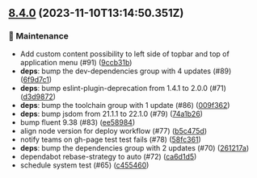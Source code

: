 ## [8.4.0](https://github.com/AxisCommunications/fluent-components/compare/1a8adf8b6f7f3af35e005daf98ee19df4e97ec7e..9ccb31ba9f786c379baadd717f526e1c2f7db65d) (2023-11-10T13:14:50.351Z)

### 🚧 Maintenance

  - Add custom content possibility to left side of topbar and top of application menu (#91) ([9ccb31b](https://github.com/AxisCommunications/fluent-components/commit/9ccb31ba9f786c379baadd717f526e1c2f7db65d))
  - **deps**: bump the dev-dependencies group with 4 updates (#89) ([6f9d7c1](https://github.com/AxisCommunications/fluent-components/commit/6f9d7c1b46be54b22e44d965c01df75d8ce592c9))
  - **deps**: bump eslint-plugin-deprecation from 1.4.1 to 2.0.0 (#71) ([d3d9872](https://github.com/AxisCommunications/fluent-components/commit/d3d9872e4f58b22f0eff3c1b8381f0ad66c7eb37))
  - **deps**: bump the toolchain group with 1 update (#86) ([009f362](https://github.com/AxisCommunications/fluent-components/commit/009f3621260c7f02c7e17f684eb6fde95eacfa89))
  - **deps**: bump jsdom from 21.1.1 to 22.1.0 (#79) ([74a1b26](https://github.com/AxisCommunications/fluent-components/commit/74a1b26a30ed170892a1092cea734aa6ed425dbd))
  - bump fluent 9.38 (#83) ([ee58984](https://github.com/AxisCommunications/fluent-components/commit/ee589841c9594882f34e969fec1c0ae893eb6b45))
  - align node version for deploy workflow (#77) ([b5c475d](https://github.com/AxisCommunications/fluent-components/commit/b5c475dff5aadee9af53c303f0062a287870896d))
  - notify teams on gh-page test test fails (#78) ([58fc361](https://github.com/AxisCommunications/fluent-components/commit/58fc361285661667091242eba1bfe70e4177ae11))
  - **deps**: bump the dependencies group with 2 updates (#70) ([261217a](https://github.com/AxisCommunications/fluent-components/commit/261217a5985f2315b2d199aac925632223bd2e91))
  - dependabot rebase-strategy to auto (#72) ([ca6d1d5](https://github.com/AxisCommunications/fluent-components/commit/ca6d1d5b73e83bebd6375ad16c5392e880637011))
  - schedule system test (#65) ([c455460](https://github.com/AxisCommunications/fluent-components/commit/c455460061fd1c5b9a8a8dc7f7b233f64da8f7f2))
